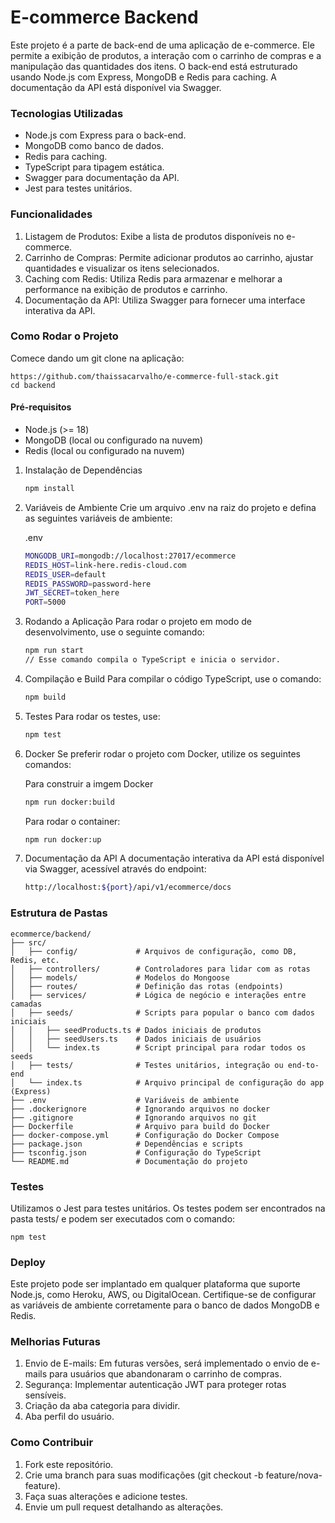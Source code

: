 # E-commerce Backend

Este projeto é a parte de back-end de uma aplicação de e-commerce. Ele permite a exibição de produtos, a interação com o carrinho de compras e a manipulação das quantidades dos itens. O back-end está estruturado usando Node.js com Express, MongoDB e Redis para caching. A documentação da API está disponível via Swagger.

### Tecnologias Utilizadas

- Node.js com Express para o back-end.
- MongoDB como banco de dados.
- Redis para caching.
- TypeScript para tipagem estática.
- Swagger para documentação da API.
- Jest para testes unitários.

### Funcionalidades

1. Listagem de Produtos: Exibe a lista de produtos disponíveis no e-commerce.
2. Carrinho de Compras: Permite adicionar produtos ao carrinho, ajustar quantidades e visualizar os itens selecionados.
3. Caching com Redis: Utiliza Redis para armazenar e melhorar a performance na exibição de produtos e carrinho.
4. Documentação da API: Utiliza Swagger para fornecer uma interface interativa da API.

### Como Rodar o Projeto

Comece dando um git clone na aplicação:

    https://github.com/thaissacarvalho/e-commerce-full-stack.git
    cd backend

#### Pré-requisitos

- Node.js (>= 18)
- MongoDB (local ou configurado na nuvem)
- Redis (local ou configurado na nuvem)

1. Instalação de Dependências

    ```bash
    npm install
    ```

2. Variáveis de Ambiente
Crie um arquivo .env na raiz do projeto e defina as seguintes variáveis de ambiente:
    
    .env
    
    ```bash
    MONGODB_URI=mongodb://localhost:27017/ecommerce
    REDIS_HOST=link-here.redis-cloud.com
    REDIS_USER=default
    REDIS_PASSWORD=password-here
    JWT_SECRET=token_here
    PORT=5000
    ```

3. Rodando a Aplicação
Para rodar o projeto em modo de desenvolvimento, use o seguinte comando:

    ```bash
    npm run start
    // Esse comando compila o TypeScript e inicia o servidor.
    ```

4. Compilação e Build
Para compilar o código TypeScript, use o comando:

    ```bash
    npm build
    ```
    
5. Testes
Para rodar os testes, use:
    ```bash
    npm test
    ```
    
6. Docker
Se preferir rodar o projeto com Docker, utilize os seguintes comandos:

    Para construir a imgem Docker
    ```bash
    npm run docker:build
    ```
    
    Para rodar o container:
    ```bash
    npm run docker:up
    ```
7. Documentação da API
A documentação interativa da API está disponível via Swagger, acessível através do endpoint:

    ```bash
    http://localhost:${port}/api/v1/ecommerce/docs
    ```

### Estrutura de Pastas

    ecommerce/backend/
    ├── src/
    │   ├── config/             # Arquivos de configuração, como DB, Redis, etc.
    │   ├── controllers/        # Controladores para lidar com as rotas
    │   ├── models/             # Modelos do Mongoose
    │   ├── routes/             # Definição das rotas (endpoints)
    │   ├── services/           # Lógica de negócio e interações entre camadas
    │   ├── seeds/              # Scripts para popular o banco com dados iniciais
    │   │   ├── seedProducts.ts # Dados iniciais de produtos
    │   │   ├── seedUsers.ts    # Dados iniciais de usuários
    │   │   └── index.ts        # Script principal para rodar todos os seeds
    │   ├── tests/              # Testes unitários, integração ou end-to-end
    │   └── index.ts            # Arquivo principal de configuração do app (Express)
    ├── .env                    # Variáveis de ambiente
    ├── .dockerignore           # Ignorando arquivos no docker
    ├── .gitignore              # Ignorando arquivos no git
    ├── Dockerfile              # Arquivo para build do Docker
    ├── docker-compose.yml      # Configuração do Docker Compose
    ├── package.json            # Dependências e scripts
    ├── tsconfig.json           # Configuração do TypeScript
    └── README.md               # Documentação do projeto

### Testes
Utilizamos o Jest para testes unitários. Os testes podem ser encontrados na pasta tests/ e podem ser executados com o comando:

    npm test

### Deploy
Este projeto pode ser implantado em qualquer plataforma que suporte Node.js, como Heroku, AWS, ou DigitalOcean. Certifique-se de configurar as variáveis de ambiente corretamente para o banco de dados MongoDB e Redis.

### Melhorias Futuras

1. Envio de E-mails: Em futuras versões, será implementado o envio de e-mails para usuários que abandonaram o carrinho de compras.
2. Segurança: Implementar autenticação JWT para proteger rotas sensíveis.
3. Criação da aba categoria para dividir.
4. Aba perfil do usuário. 

### Como Contribuir

1. Fork este repositório.
2. Crie uma branch para suas modificações (git checkout -b feature/nova-feature).
3. Faça suas alterações e adicione testes.
4. Envie um pull request detalhando as alterações.